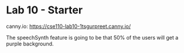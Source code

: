 # Lab 10 - Starter
canny.io: https://cse110-lab10-1tsgurpreet.canny.io/

The speechSynth feature is going to be that 50% of the users will get a purple background.
